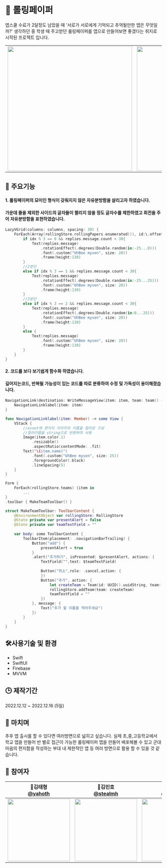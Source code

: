 # 🦁 롤링페이퍼

앱스쿨 수료가 2달정도 남았을 때 '서로가 서로에게 기억되고 추억될만한 앱은 무엇일까?' 생각하던 중 학생 때 주고받던 롤링페이퍼를 앱으로 만들어보면 좋겠다는 취지로 시작된 프로젝트 입니다.
<table>
  <tr>
    <td>
      <img alt="" src="https://user-images.githubusercontent.com/66459715/210161392-7bd082b4-6429-43cd-8543-8e7636fdb0ef.png" width="400">
    </td>
    <td>
      <img alt="" src="https://user-images.githubusercontent.com/66459715/210161395-5dcedf47-ab5b-4d1f-ac7d-deada8683dae.png" width="400">
    </td>
    <td>
      <img alt="" src="https://user-images.githubusercontent.com/66459715/210161398-3ecd6c02-344c-482d-b8e2-9aaeecdbdd87.png" width="400">
    </td>
        <td>
      <img alt="" src="https://user-images.githubusercontent.com/66459715/210161400-1f5edcdd-89e9-4f27-b007-e74860820b68.png" width="400">
    </td>
        <td>
      <img alt="" src="https://user-images.githubusercontent.com/66459715/210161402-017d9f01-f056-4ca5-ae29-74ae80c5d0c3.png" width="400">
    </td>
  </tr>
</table>

## 🧐 주요기능

#### 1. 롤링페이퍼의 묘미인 형식이 갖춰지지 않은 자유분방함을 살리고자 하였습니다.
#### 가운데 줄을 제외한 사이드의 글자들이 짤리지 않을 정도 글자수를 제한하였고 회전을 주어 자유분방함을 표현하였습니다.
```swift
LazyVGrid(columns: columns, spacing: 30) {
    ForEach(Array(rollingStore.rollingPapers.enumerated()), id:\.offset){ idx,replies in
        if idx % 3 == 0 && replies.message.count < 30{
            Text(replies.message)
                .rotationEffect(.degrees(Double.random(in:-25...0)))
                .font(.custom("UhBee mysen", size: 20))
                .frame(height:130)
        }
        //2분단
        else if idx % 3 == 1 && replies.message.count < 30{
            Text(replies.message)
                .rotationEffect(.degrees(Double.random(in:-25...25)))
                .font(.custom("UhBee mysen", size: 20))
                .frame(height:130)
        }
        //3분단
        else if idx % 3 == 2 && replies.message.count < 30{
            Text(replies.message)
                .rotationEffect(.degrees(Double.random(in:0...25)))
                .font(.custom("UhBee mysen", size: 20))
                .frame(height:130)
        }
        else {
            Text(replies.message)
                .font(.custom("UhBee mysen", size: 20))
                .frame(height:130)
        }
    }
}
```

#### 2. 코드를 보다 보기쉽게 함수화 하였습니다.
#### 길어지는코드, 반복될 가능성이 있는 코드를 따로 분류하여 수정 및 가독성이 용이해졌습니다.
```swift
NavigationLink(destination: WriteMessageView(item: item, team: team)) {                               
    NavigationLinklabel(item: item)
}

func NavigationLinklabel(item: Member) -> some View {
    VStack {
        //asset에 편지지 이미지의 이름을 컬러로 구성
        //컬러이름을 string으로 반환하여 사용
        Image(item.color.1)
            .resizable()
            .aspectRatio(contentMode: .fit)
        Text("\(item.name)")
            .font(.custom("UhBee mysen", size: 25))
            .foregroundColor(.black)
            .lineSpacing(5)
    }
}
```
```swift
Form {
    ForEach(rollingStore.teams) {item in
        ...
}  
.toolbar { MakeTeamToolbar() }

struct MakeTeamToolbar: ToolbarContent {
    @EnvironmentObject var rollingStore: RollingStore
    @State private var presentAlert = false
    @State private var teamTextField = ""
    
    var body: some ToolbarContent {
        ToolbarItem(placement: .navigationBarTrailing) {
            Button("add") {
                presentAlert = true
            }
            .alert("추가하기", isPresented: $presentAlert, actions: {
                TextField("",text: $teamTextField)
                
                Button("취소",role: .cancel,action: {
                })
                Button("추가", action: {
                    let createTeam = Team(id: UUID().uuidString, team: teamTextField)
                    rollingStore.addTeam(team: createTeam)
                    teamTextField = ""
                })
            }, message: {
                Text("추가 할 이름을 적어주세요")
            })
        }
    }
}
```

## 🛠사용기술 및 환경
- Swift
- SwiftUI
- Firebase
- MVVM

## 🕒 제작기간

2022.12.12 ~ 2022.12.16 (5일)

## 🌻 마치며

추후 앱 출시를 할 수 있다면 여러방면으로 넓히고 싶습니다. 실제 초,중,고등학교에서 학교 앱을 만들어 반 별로 접근이 가능한 롤링페이퍼 앱을 만들어 배포해볼 수 있고 군대 마음의 편지함을 작성하는 부대 내 제한적인 앱 등 여러 방면으로 활용 할 수 있을 것 같습니다.

## 🌟 참여자
| 📎김태형<br/>[@yahoth](https://github.com/yahoth)<br/> | 📎김민호<br/> [@stealmh](https://github.com/stealmh)<br/> | 📎김영서<br/>[@yngddo](https://github.com/suekim999)<br/> |
| :----------------------------------------------------------: | :---------------------------------------------: | :-------------------------------------------------: |
|<img src="https://github.com/yahoth.png?size=200" width=200> | <img src="https://avatars.githubusercontent.com/u/66459715?v=4" width=200>  | <img src="https://github.com/yngddo.png?size=200" width=200> |
